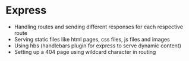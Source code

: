 # Express

- Handling routes and sending different responses for each respective route
- Serving static files like html pages, css files, js files and images
- Using hbs (handlebars plugin for express to serve dynamic content)
- Setting up a 404 page using wildcard character in routing 